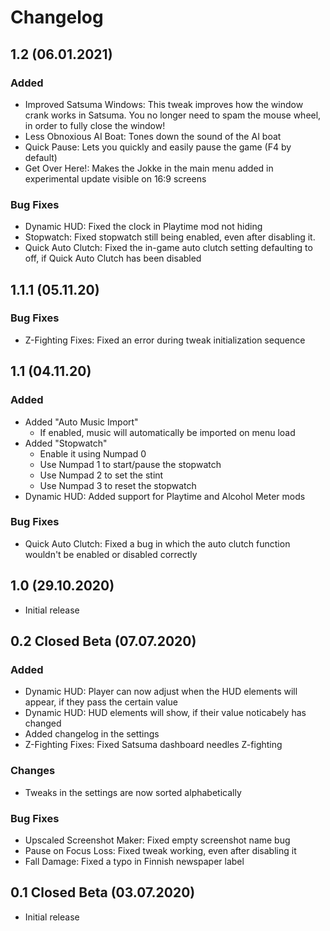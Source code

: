 # Changelog

## 1.2 (06.01.2021)

### Added

- Improved Satsuma Windows: This tweak improves how the window crank works in Satsuma. You no longer need to spam the mouse wheel, in order to fully close the window!
- Less Obnoxious AI Boat: Tones down the sound of the AI boat
- Quick Pause: Lets you quickly and easily pause the game (F4 by default)
- Get Over Here!: Makes the Jokke in the main menu added in experimental update visible on 16:9 screens

### Bug Fixes

- Dynamic HUD: Fixed the clock in Playtime mod not hiding
- Stopwatch: Fixed stopwatch still being enabled, even after disabling it.
- Quick Auto Clutch: Fixed the in-game auto clutch setting defaulting to off, if Quick Auto Clutch has been disabled

## 1.1.1 (05.11.20)

### Bug Fixes

- Z-Fighting Fixes: Fixed an error during tweak initialization sequence

## 1.1 (04.11.20)

### Added

- Added "Auto Music Import"
  - If enabled, music will automatically be imported on menu load
- Added "Stopwatch"
  - Enable it using Numpad 0
  - Use Numpad 1 to start/pause the stopwatch
  - Use Numpad 2 to set the stint
  - Use Numpad 3 to reset the stopwatch
- Dynamic HUD: Added support for Playtime and Alcohol Meter mods

### Bug Fixes

- Quick Auto Clutch: Fixed a bug in which the auto clutch function wouldn't be enabled or disabled correctly

## 1.0 (29.10.2020)

- Initial release

## 0.2 Closed Beta (07.07.2020)

### Added

- Dynamic HUD: Player can now adjust when the HUD elements will appear, if they pass the certain value
- Dynamic HUD: HUD elements will show, if their value noticabely has changed
- Added changelog in the settings
- Z-Fighting Fixes: Fixed Satsuma dashboard needles Z-fighting

### Changes

- Tweaks in the settings are now sorted alphabetically

### Bug Fixes

- Upscaled Screenshot Maker: Fixed empty screenshot name bug
- Pause on Focus Loss: Fixed tweak working, even after disabling it
- Fall Damage: Fixed a typo in Finnish newspaper label

## 0.1 Closed Beta (03.07.2020)

- Initial release

